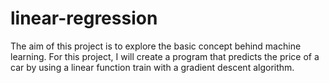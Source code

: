 # linear-regression
The aim of this project is to explore the basic concept behind machine learning. For this project, I will create a program that predicts the price of a car by using a linear function train with a gradient descent algorithm.

